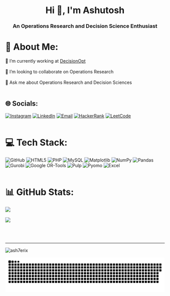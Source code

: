 <h1 align="center">Hi 👋, I'm Ashutosh</h1>
<h3 align="center">An Operations Research and Decision Science Enthusiast</h3>


# 💫 About Me:
🔭 I’m currently working at [DecisionOpt](https://decisionopt.com/)<br><br>👯 I’m looking to collaborate on Operations Research<br><br>💬 Ask me about Operations Research and Decision Sciences<br><br>


## 🌐 Socials:
[![Instagram](https://img.shields.io/badge/Instagram-%23E4405F.svg?logo=Instagram&logoColor=white)](https://instagram.com/Ash7erix) 
[![LinkedIn](https://img.shields.io/badge/LinkedIn-%230077B5.svg?logo=linkedin&logoColor=white)](https://linkedin.com/in/ashutoshpatel24x7) 
[![Email](https://img.shields.io/badge/Email-D14836?logo=gmail&logoColor=white)](mailto:ashutoshpatel.in@gmail.com) 
[![HackerRank](https://img.shields.io/badge/HackerRank-%2311C300?logo=HackerRank&logoColor=white)](https://www.hackerrank.com/ashutoshpatel_in) 
[![LeetCode](https://img.shields.io/badge/LeetCode-%23FFA116?logo=LeetCode&logoColor=white)](https://www.leetcode.com/user3242pt)
<br>
<br>



# 💻 Tech Stack:
![GitHub](https://img.shields.io/badge/GitHub-%23FFFFFF.svg?style=for-the-badge&logo=github&logoColor=%234CAF50) ![HTML5](https://img.shields.io/badge/html5-%23E34F26.svg?style=for-the-badge&logo=html5&logoColor=white) ![PHP](https://img.shields.io/badge/php-%23777BB4.svg?style=for-the-badge&logo=php&logoColor=white) ![MySQL](https://img.shields.io/badge/mysql-4479A1.svg?style=for-the-badge&logo=mysql&logoColor=white) ![Matplotlib](https://img.shields.io/badge/Matplotlib-%23ffffff.svg?style=for-the-badge&logo=Matplotlib&logoColor=black) ![NumPy](https://img.shields.io/badge/numpy-%23013243.svg?style=for-the-badge&logo=numpy&logoColor=white) ![Pandas](https://img.shields.io/badge/pandas-%23150458.svg?style=for-the-badge&logo=pandas&logoColor=white) ![Gurobi](https://img.shields.io/badge/Gurobi-%23000000.svg?style=for-the-badge&logo=gurobi&logoColor=white) ![Google OR-Tools](https://img.shields.io/badge/Google%20OR%20Tools-%23FFFFFF.svg?style=for-the-badge&logo=google&logoColor=black) ![Pulp](https://img.shields.io/badge/Pulp-%2300A0C7.svg?style=for-the-badge&logo=pulp&logoColor=white) ![Pyomo](https://img.shields.io/badge/Pyomo-%23FFEB3B.svg?style=for-the-badge&logo=python&logoColor=black) ![Excel](https://img.shields.io/badge/Microsoft%20Excel-%2344C767.svg?style=for-the-badge&logo=microsoft-excel&logoColor=white) 
<br>
<br>



# 📊 GitHub Stats:
<div align="left"; justify-content: space-between;">
  <div>
  
   ![](https://github-readme-streak-stats.herokuapp.com/?user=Ash7erix&theme=dark&hide_border=false)
    
   ![](https://github-readme-stats.vercel.app/api/top-langs/?username=Ash7erix&theme=dark&hide_border=false&include_all_commits=true&count_private=false&layout=compact)
  
  </div>
</div>

<br>
<br>



---
<p align="left"> <img src="https://komarev.com/ghpvc/?username=ash7erix&label=Profile%20views&color=0e75b6&style=flat" alt="ash7erix" /> </p>

<span clear="both">![snake gif](https://github.com/Ash7erix/Ash7erix/blob/output/github-snake-dark.svg)</span>
